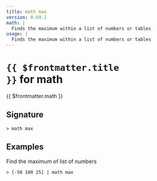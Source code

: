 ```yaml
---
title: math max
version: 0.69.1
math: |
  Finds the maximum within a list of numbers or tables
usage: |
  Finds the maximum within a list of numbers or tables
---
```


# <code>{{ $frontmatter.title }}</code> for math

<div class='command-title'>{{ $frontmatter.math }}</div>

## Signature

```> math max ```

## Examples

Find the maximum of list of numbers
```shell
> [-50 100 25] | math max
```

